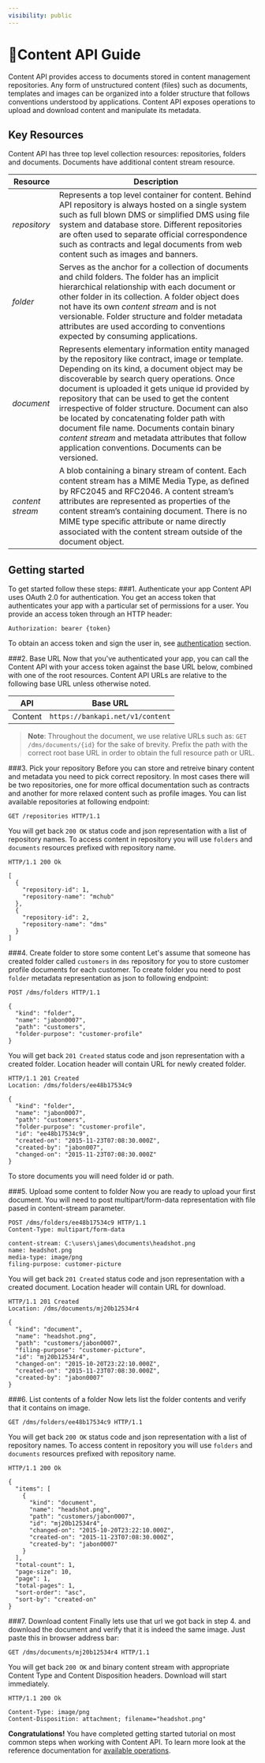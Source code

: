 ```yaml
---
visibility: public
---
```


<span class="icon"></span>Content API Guide
======================

Content API provides access to documents stored in content management repositories. Any form of unstructured content (files) such as documents, templates and images can be organized into a folder structure that follows conventions understood by applications. Content API exposes operations to upload and download content and manipulate its metadata.

Key Resources
-------------

Content API has three top level collection resources: repositories, folders and documents. Documents have additional content stream resource.

Resource | Description
----------- |-----------
*repository*  | Represents a top level container for content. Behind API repository is always hosted on a single system such as full blown DMS or simplified DMS using file system and database store. Different repositories are often used to separate official correspondence such as contracts and legal documents from web content such as images and banners.
*folder*      | Serves as the anchor for a collection of documents and child folders. The folder has an implicit hierarchical relationship with each document or other folder in its collection. A folder object does not have its own *content stream* and is not versionable. Folder structure and folder metadata attributes are used according to conventions expected by consuming applications.
*document*    | Represents elementary information entity managed by the repository like contract, image or template. Depending on its kind, a document object may be discoverable by search query operations. Once document is uploaded it gets unique id provided by repository that can be used to get the content irrespective of folder structure. Document can also be located by concatenating folder path with document file name. Documents contain binary *content stream* and metadata attributes that follow application conventions. Documents can be versioned.
*content stream* | A blob containing a binary stream of content. Each content stream has a MIME Media Type, as deﬁned by RFC2045 and RFC2046. A content stream’s attributes are represented as properties of the content stream’s containing document. There is no MIME type speciﬁc attribute or name directly associated with the content stream outside of the document object.

Getting started
---------------

To get started follow these steps:
###1. Authenticate your app
Content API uses OAuth 2.0 for authentication. You get an access token that authenticates your app with a particular set of permissions for a user. You provide an access token through an HTTP header:

```
Authorization: bearer {token}
```

To obtain an access token and sign the user in, see [authentication]() section.

###2. Base URL
Now that you've authenticated your app, you can call the Content API with your access token against the base URL below, combined with one of the root resources. Content API URLs are relative to the following base URL unless otherwise noted.

API | Base URL
--------|---------
Content | `https://bankapi.net/v1/content`

> **Note**: Throughout the document, we use relative URLs such as:
`GET /dms/documents/{id}` for the sake of brevity.
Prefix the path with the correct root base URL in order to obtain the full resource path or URL.

###3. Pick your repository
Before you can store and retreive binary content and metadata you need to pick correct repository. In most cases there will be two repositories, one for more offical documentation such as contracts and another for more relaxed content such as profile images.
You can list available repositories at following endpoint:

```http
GET /repositories HTTP/1.1
```

You will get back `200 OK` status code and json representation with a list of repository names. To access content in repository you will use `folders` and `documents` resources prefixed with repository name.

```http
HTTP/1.1 200 Ok

[
  {
    "repository-id": 1,
    "repository-name": "mchub"
  },
  {
    "repository-id": 2,
    "repository-name": "dms"
  }
]
```


###4. Create folder to store some content
Let's assume that someone has created folder called `customers` in `dms` repository for you to store customer profile documents for each customer.
To create folder you need to post `folder` metadata representation as json to following endpoint:

```
POST /dms/folders HTTP/1.1

{
  "kind": "folder",
  "name": "jabon0007",
  "path": "customers",
  "folder-purpose": "customer-profile"
}
```

You will get back `201 Created` status code and json representation with a created folder. Location header will contain URL for newly created folder.

```http
HTTP/1.1 201 Created
Location: /dms/folders/ee48b17534c9

{
  "kind": "folder",
  "name": "jabon0007",
  "path": "customers",
  "folder-purpose": "customer-profile",
  "id": "ee48b17534c9",
  "created-on": "2015-11-23T07:08:30.000Z",
  "created-by": "jabon007",
  "changed-on": "2015-11-23T07:08:30.000Z"
}
```

To store documents you will need folder id or path.

###5. Upload some content to folder
Now you are ready to upload your first document. You will need to post multipart/form-data representation with file pased in content-stream parameter.

```http
POST /dms/folders/ee48b17534c9 HTTP/1.1
Content-Type: multipart/form-data

content-stream: C:\users\james\documents\headshot.png
name: headshot.png
media-type: image/png
filing-purpose: customer-picture
```

You will get back `201 Created` status code and json representation with a created document. Location header will contain URL for download.

```http
HTTP/1.1 201 Created
Location: /dms/documents/mj20b12534r4

{
  "kind": "document",
  "name": "headshot.png",
  "path": "customers/jabon0007",
  "filing-purpose": "customer-picture",   
  "id": "mj20b12534r4",
  "changed-on": "2015-10-20T23:22:10.000Z",
  "created-on": "2015-11-23T07:08:30.000Z",
  "created-by": "jabon0007"
}
```

###6. List contents of a folder
Now lets list the folder contents and verify that it contains on image.

```http
GET /dms/folders/ee48b17534c9 HTTP/1.1
```

You will get back `200 OK` status code and json representation with a list of repository names. To access content in repository you will use `folders` and `documents` resources prefixed with repository name.

```http
HTTP/1.1 200 Ok

{
  "items": [
    {
      "kind": "document",
      "name": "headshot.png",
      "path": "customers/jabon0007",  
      "id": "mj20b12534r4",
      "changed-on": "2015-10-20T23:22:10.000Z",
      "created-on": "2015-11-23T07:08:30.000Z",
      "created-by": "jabon0007"
    }
  ],
  "total-count": 1,
  "page-size": 10,
  "page": 1,
  "total-pages": 1,
  "sort-order": "asc",
  "sort-by": "created-on"  
}
```

###7. Download content
Finally lets use that url we got back in step 4. and download the document and verify that it is indeed the same image.
Just paste this in browser address bar:

```
GET /dms/documents/mj20b12534r4 HTTP/1.1
```

You will get back `200 OK` and binary content stream with appropriate Content Type and Content Disposition headers. Download will start immediately.

```http
HTTP/1.1 200 Ok

Content-Type: image/png
Content-Disposition: attachment; filename="headshot.png"
```

**Congratulations!** You have completed getting started tutorial on most common steps when working with Content API. To learn more look at the reference documentation for [available operations](content.html).
